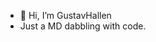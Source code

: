 - 👋 Hi, I’m GustavHallen
- Just a MD dabbling with code.

<!---
GustavHallen/GustavHallen is a ✨ special ✨ repository because its `README.md` (this file) appears on your GitHub profile.
You can click the Preview link to take a look at your changes.
--->
